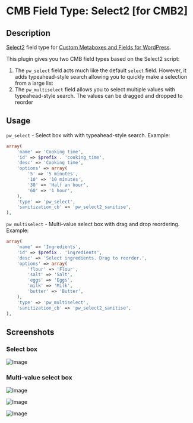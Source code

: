 # CMB Field Type: Select2 [for CMB2]

## Description

[Select2](http://ivaynberg.github.io/select2/) field type for [Custom Metaboxes and Fields for WordPress](https://github.com/WebDevStudios/Custom-Metaboxes-and-Fields-for-WordPress).

This plugin gives you two CMB field types based on the Select2 script:

1. The `pw_select` field acts much like the default `select` field. However, it adds typeahead-style search allowing you to quickly make a selection from a large list
2. The `pw_multiselect` field allows you to select multiple values with typeahead-style search. The values can be dragged and dropped to reorder

## Usage

`pw_select` - Select box with with typeahead-style search. Example:
```php
array(
	'name' => 'Cooking time',
	'id' => $prefix . 'cooking_time',
	'desc' => 'Cooking time',
	'options' => array(
		'5' => '5 minutes',
		'10' => '10 minutes',
		'30' => 'Half an hour',
		'60' => '1 hour',
	),
	'type' => 'pw_select',
	'sanitization_cb' => 'pw_select2_sanitise',
),
```

`pw_multiselect` - Multi-value select box with drag and drop reordering. Example:
```php
array(
	'name' => 'Ingredients',
	'id' => $prefix . 'ingredients',
	'desc' => 'Select ingredients. Drag to reorder.',
	'options' => array(
		'flour' => 'Flour',
		'salt' => 'Salt',
		'eggs' => 'Eggs',
		'milk' => 'Milk',
		'butter' => 'Butter',
	),
	'type' => 'pw_multiselect',
	'sanitization_cb' => 'pw_select2_sanitise',
),
```

## Screenshots

### Select box

![Image](screenshot-1.png?raw=true)

### Multi-value select box

![Image](screenshot-2.png?raw=true)

![Image](screenshot-3.png?raw=true)

![Image](screenshot-4.png?raw=true)